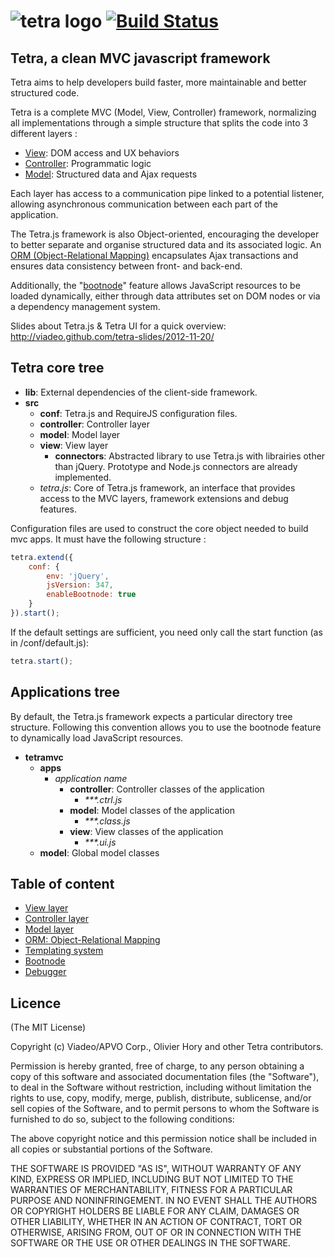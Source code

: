 ![tetra logo](https://raw.github.com/viadeo/tetra/master/tetra.png) [![Build Status](https://travis-ci.org/viadeo/tetra.png?branch=master)](https://travis-ci.org/viadeo/tetra)
=====

## Tetra, a clean MVC javascript framework

Tetra aims to help developers build faster, more maintainable and better structured code.

Tetra is a complete MVC (Model, View, Controller) framework, normalizing all implementations through a simple structure that splits the code into 3 different layers :
   * [View](viadeo/tetra/wiki/View-layer): DOM access and UX behaviors 
   * [Controller](/viadeo/tetra/wiki/Controller-layer): Programmatic logic
   * [Model](/viadeo/tetra/wiki/Model-layer): Structured data and Ajax requests
   
Each layer has access to a communication pipe linked to a potential listener, allowing asynchronous communication between each part of the application.

The Tetra.js framework is also Object-oriented, encouraging the developer to better separate and organise structured data and its associated logic. An [ORM &#40;Object-Relational Mapping&#41;](/viadeo/tetra/wiki/ORM:-Object-Relational-Mapping) encapsulates Ajax transactions and ensures data consistency between front- and back-end.

Additionally, the "[bootnode](/viadeo/tetra/wiki/Bootnode)" feature allows JavaScript resources to be loaded dynamically, either through data attributes set on DOM nodes or via a dependency management system.

Slides about Tetra.js & Tetra UI for a quick overview:
<http://viadeo.github.com/tetra-slides/2012-11-20/>

## Tetra core tree

   * **lib**: External dependencies of the client-side framework.
   * **src**
      * **conf**: Tetra.js and RequireJS configuration files.
      * **controller**: Controller layer
      * **model**: Model layer
      * **view**: View layer
        * **connectors**: Abstracted library to use Tetra.js with librairies other than jQuery. Prototype and Node.js connectors are already implemented.
	  * _tetra.js_: Core of Tetra.js framework, an interface that provides access to the MVC layers, framework extensions and debug features.

Configuration files are used to construct the core object needed to build mvc apps. It must have the following structure :

```js
tetra.extend({
	conf: {
		env: 'jQuery',
		jsVersion: 347,
		enableBootnode: true
	}
}).start();
```

If the default settings are sufficient, you need only call the start function (as in /conf/default.js):

```js
tetra.start();
```

## Applications tree
By default, the Tetra.js framework expects a particular directory tree structure. Following this convention allows you to use the bootnode feature to dynamically load JavaScript resources.

   * **tetramvc**
      * **apps**
		 * _application name_
		    * **controller**: Controller classes of the application
			   * _***.ctrl.js_
		    * **model**: Model classes of the application
			   * _***.class.js_
		    * **view**: View classes of the application
			   * _***.ui.js_
      * **model**: Global model classes

## Table of content
   * [View layer](/viadeo/tetra/wiki/View-layer)
   * [Controller layer](/viadeo/tetra/wiki/Controller-layer)
   * [Model layer](/viadeo/tetra/wiki/Model-layer)
   * [ORM: Object-Relational Mapping](/viadeo/tetra/wiki/ORM:-Object-Relational-Mapping)
   * [Templating system](/viadeo/tetra/wiki/Templating-system)
   * [Bootnode](/viadeo/tetra/wiki/Bootnode)
   * [Debugger](/viadeo/tetra/wiki/Debugger)
	  
## Licence
(The MIT License)

Copyright (c) Viadeo/APVO Corp., Olivier Hory and other Tetra contributors.

Permission is hereby granted, free of charge, to any person obtaining a
copy of this software and associated documentation files (the
"Software"), to deal in the Software without restriction, including
without limitation the rights to use, copy, modify, merge, publish,
distribute, sublicense, and/or sell copies of the Software, and to permit
persons to whom the Software is furnished to do so, subject to the
following conditions:

The above copyright notice and this permission notice shall be included
in all copies or substantial portions of the Software.

THE SOFTWARE IS PROVIDED "AS IS", WITHOUT WARRANTY OF ANY KIND, EXPRESS
OR IMPLIED, INCLUDING BUT NOT LIMITED TO THE WARRANTIES OF
MERCHANTABILITY, FITNESS FOR A PARTICULAR PURPOSE AND NONINFRINGEMENT. IN
NO EVENT SHALL THE AUTHORS OR COPYRIGHT HOLDERS BE LIABLE FOR ANY CLAIM,
DAMAGES OR OTHER LIABILITY, WHETHER IN AN ACTION OF CONTRACT, TORT OR
OTHERWISE, ARISING FROM, OUT OF OR IN CONNECTION WITH THE SOFTWARE OR THE
USE OR OTHER DEALINGS IN THE SOFTWARE.
